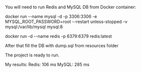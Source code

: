 You will need to run Redis and MySQL DB from Docker container:

docker run --name mysql -d -p 3306:3306 -e MYSQL_ROOT_PASSWORD=root --restart unless-stopped -v mysql:/var/lib/mysql mysql:8

docker run -d --name redis -p 6379:6379 redis:latest

After that fill the DB with dump.sql from resources folder

The project is ready to run.

My results:
Redis:	106 ms
MySQL:	285 ms
